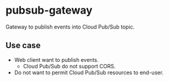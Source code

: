 pubsub-gateway
===

Gateway to publish events into Cloud Pub/Sub topic.

## Use case

- Web client want to publish events.
  - Cloud Pub/Sub do not support CORS.
- Do not want to permit Cloud Pub/Sub resources to end-user.

